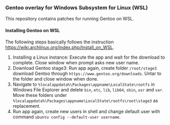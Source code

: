 ### Gentoo overlay for Windows Subsystem for Linux (WSL)

This repository contains patches for running Gentoo on WSL. 

#### Installing Gentoo on WSL

The following steps basically follows the instruction https://wiki.archlinux.org/index.php/Install_on_WSL. 

1. Installing a Linux instance: Execute the app and wait for the download to complete. Close window when prompt asks new user name. 
2. Download Gentoo stage3: Run app again, create folder `/root/stage3` download Gentoo  through `https://www.gentoo.org/downloads`. Untar to the folder and close window when done. 
3. Navigate to `%localappdata%\Packages\appname\LocalState\rootfs` in Windows File Explorer and delete `bin`, `etc`, `lib`, `lib64`, `sbin`, `usr` and `var`. Move these folders under `%localappdata%\Packages\appname\LocalState\rootfs\root\stage3` as replacement. 
4. Run app again, create new users in shell and change default user with command `ubuntu config --default-user username`.
